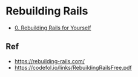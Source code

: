# Rebuilding Rails

* [0. Rebuilding Rails for Yourself](./00/)

## Ref

* <https://rebuilding-rails.com/>
* <https://codefol.io/links/RebuildingRailsFree.pdf>